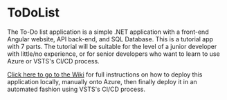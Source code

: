 # ToDoList
The To-Do list application is a simple .NET application with a front-end Angular website, API back-end, and SQL Database.  This is a tutorial app with 7 parts. The tutorial will be suitable for the level of a junior developer with little/no experience, or for senior developers who want to learn to use Azure or VSTS's CI/CD process. 

[Click here to go to the Wiki](https://github.com/catenn/ToDoList/wiki) for full instructions on how to deploy this application locally, manually onto Azure, then finally deploy it in an automated fashion using VSTS's CI/CD process. 


